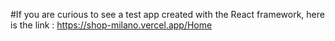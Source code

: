 #If you are curious to see a test app created with the React framework, here is the link : https://shop-milano.vercel.app/Home
